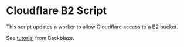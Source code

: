 # Cloudflare B2 Script

This script updates a worker to allow Cloudflare access to a B2 bucket.

See [tutorial](https://help.backblaze.com/hc/en-us/articles/360010017893-How-to-allow-Cloudflare-to-fetch-content-from-a-Backblaze-B2-private-bucket) from Backblaze.
